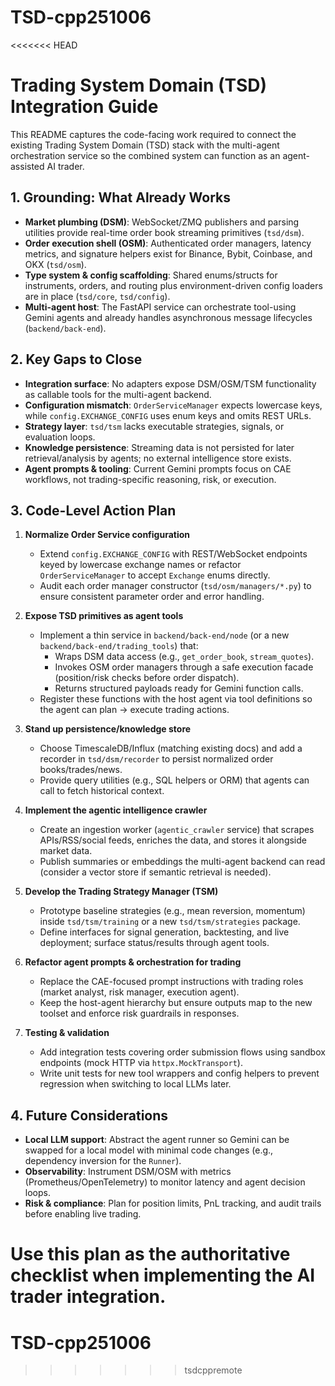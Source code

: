 # TSD-cpp251006

<<<<<<< HEAD
# Trading System Domain (TSD) Integration Guide

This README captures the code-facing work required to connect the existing Trading System Domain (TSD) stack with the multi-agent orchestration service so the combined system can function as an agent-assisted AI trader.

## 1. Grounding: What Already Works
- **Market plumbing (DSM)**: WebSocket/ZMQ publishers and parsing utilities provide real-time order book streaming primitives (`tsd/dsm`).
- **Order execution shell (OSM)**: Authenticated order managers, latency metrics, and signature helpers exist for Binance, Bybit, Coinbase, and OKX (`tsd/osm`).
- **Type system & config scaffolding**: Shared enums/structs for instruments, orders, and routing plus environment-driven config loaders are in place (`tsd/core`, `tsd/config`).
- **Multi-agent host**: The FastAPI service can orchestrate tool-using Gemini agents and already handles asynchronous message lifecycles (`backend/back-end`).

## 2. Key Gaps to Close
- **Integration surface**: No adapters expose DSM/OSM/TSM functionality as callable tools for the multi-agent backend.
- **Configuration mismatch**: `OrderServiceManager` expects lowercase keys, while `config.EXCHANGE_CONFIG` uses enum keys and omits REST URLs.
- **Strategy layer**: `tsd/tsm` lacks executable strategies, signals, or evaluation loops.
- **Knowledge persistence**: Streaming data is not persisted for later retrieval/analysis by agents; no external intelligence store exists.
- **Agent prompts & tooling**: Current Gemini prompts focus on CAE workflows, not trading-specific reasoning, risk, or execution.

## 3. Code-Level Action Plan
1. **Normalize Order Service configuration**
   - Extend `config.EXCHANGE_CONFIG` with REST/WebSocket endpoints keyed by lowercase exchange names or refactor `OrderServiceManager` to accept `Exchange` enums directly.
   - Audit each order manager constructor (`tsd/osm/managers/*.py`) to ensure consistent parameter order and error handling.

2. **Expose TSD primitives as agent tools**
   - Implement a thin service in `backend/back-end/node` (or a new `backend/back-end/trading_tools`) that:
     - Wraps DSM data access (e.g., `get_order_book`, `stream_quotes`).
     - Invokes OSM order managers through a safe execution facade (position/risk checks before order dispatch).
     - Returns structured payloads ready for Gemini function calls.
   - Register these functions with the host agent via tool definitions so the agent can plan → execute trading actions.

3. **Stand up persistence/knowledge store**
   - Choose TimescaleDB/Influx (matching existing docs) and add a recorder in `tsd/dsm/recorder` to persist normalized order books/trades/news.
   - Provide query utilities (e.g., SQL helpers or ORM) that agents can call to fetch historical context.

4. **Implement the agentic intelligence crawler**
   - Create an ingestion worker (`agentic_crawler` service) that scrapes APIs/RSS/social feeds, enriches the data, and stores it alongside market data.
   - Publish summaries or embeddings the multi-agent backend can read (consider a vector store if semantic retrieval is needed).

5. **Develop the Trading Strategy Manager (TSM)**
   - Prototype baseline strategies (e.g., mean reversion, momentum) inside `tsd/tsm/training` or a new `tsd/tsm/strategies` package.
   - Define interfaces for signal generation, backtesting, and live deployment; surface status/results through agent tools.

6. **Refactor agent prompts & orchestration for trading**
   - Replace the CAE-focused prompt instructions with trading roles (market analyst, risk manager, execution agent).
   - Keep the host-agent hierarchy but ensure outputs map to the new toolset and enforce risk guardrails in responses.

7. **Testing & validation**
   - Add integration tests covering order submission flows using sandbox endpoints (mock HTTP via `httpx.MockTransport`).
   - Write unit tests for new tool wrappers and config helpers to prevent regression when switching to local LLMs later.

## 4. Future Considerations
- **Local LLM support**: Abstract the agent runner so Gemini can be swapped for a local model with minimal code changes (e.g., dependency inversion for the `Runner`).
- **Observability**: Instrument DSM/OSM with metrics (Prometheus/OpenTelemetry) to monitor latency and agent decision loops.
- **Risk & compliance**: Plan for position limits, PnL tracking, and audit trails before enabling live trading.

Use this plan as the authoritative checklist when implementing the AI trader integration.
=======
# TSD-cpp251006
>>>>>>> tsdcppremote
